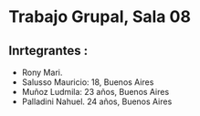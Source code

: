 # Trabajo Grupal, Sala 08
## Inrtegrantes :
- Rony Mari.
- Salusso Mauricio: 18, Buenos Aires
- Muñoz Ludmila: 23 años, Buenos Aires
- Palladini Nahuel. 24 años, Buenos Aires
